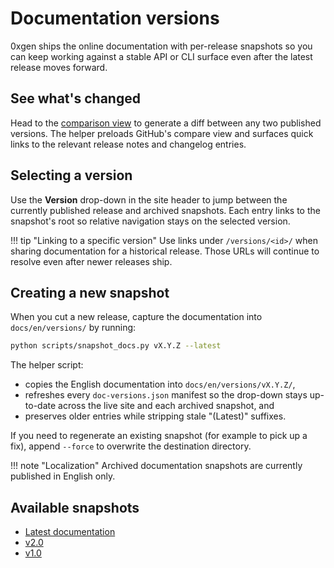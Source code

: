 # Documentation versions

0xgen ships the online documentation with per-release snapshots so you can keep
working against a stable API or CLI surface even after the latest release
moves forward.

## See what's changed

Head to the [comparison view](compare.md) to generate a diff between any two
published versions. The helper preloads GitHub's compare view and surfaces quick
links to the relevant release notes and changelog entries.

## Selecting a version

Use the **Version** drop-down in the site header to jump between the currently
published release and archived snapshots. Each entry links to the snapshot's
root so relative navigation stays on the selected version.

!!! tip "Linking to a specific version"
    Use links under `/versions/<id>/` when sharing documentation for a
    historical release. Those URLs will continue to resolve even after newer
    releases ship.

## Creating a new snapshot

When you cut a new release, capture the documentation into `docs/en/versions/`
by running:

```bash
python scripts/snapshot_docs.py vX.Y.Z --latest
```

The helper script:

- copies the English documentation into `docs/en/versions/vX.Y.Z/`,
- refreshes every `doc-versions.json` manifest so the drop-down stays
  up-to-date across the live site and each archived snapshot, and
- preserves older entries while stripping stale "(Latest)" suffixes.

If you need to regenerate an existing snapshot (for example to pick up a fix),
append `--force` to overwrite the destination directory.

!!! note "Localization"
    Archived documentation snapshots are currently published in English only.

## Available snapshots

- [Latest documentation](../)
- [v2.0](./v2.0/)
- [v1.0](./v1.0/)
